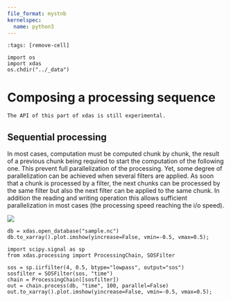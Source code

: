 ```yaml
---
file_format: mystnb
kernelspec:
  name: python3
---
```


```{code-cell}
:tags: [remove-cell]

import os
import xdas
os.chdir("../_data")
```

# Composing a processing sequence

```{warning}
The API of this part of xdas is still experimental.
```

## Sequential processing

In most cases, computation must be computed chunk by chunk, the result of a previous 
chunk being required to start the computation of the following one. This prevent full
parallelization of the processing. Yet, some degree of parallelization can be achieved 
when several filters are applied. As soon that a chunk is processed by a filter, the 
next chunks can be processed by the same filter but also the next filter can be applied 
to the same chunk. In addition the reading and writing operation this allows sufficient 
parallelization in most cases (the processing speed reaching the i/o speed).

![](/_static/processing.svg)

```{code-cell} 
db = xdas.open_database("sample.nc")
db.to_xarray().plot.imshow(yincrease=False, vmin=-0.5, vmax=0.5);
```

```{code-cell} 
import scipy.signal as sp
from xdas.processing import ProcessingChain, SOSFilter

sos = sp.iirfilter(4, 0.5, btype="lowpass", output="sos")
sosfilter = SOSFilter(sos, "time")
chain = ProcessingChain([sosfilter])
out = chain.process(db, "time", 100, parallel=False)
out.to_xarray().plot.imshow(yincrease=False, vmin=-0.5, vmax=0.5);
```